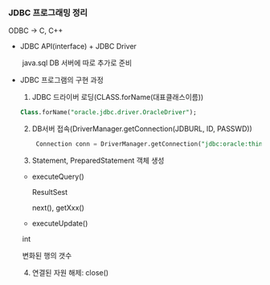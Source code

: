 ### JDBC 프로그래밍 정리

ODBC -> C, C++

- JDBC API(interface) + JDBC Driver

  ​	java.sql DB 서버에 따로 추가로 준비

- JDBC 프로그램의 구현 과정

  1.  JDBC 드라이버 로딩(CLASS.forName(대표클래스이름))

     ```sql
     Class.forName("oracle.jdbc.driver.OracleDriver");
     ```

  2. DB서버 접속(DriverManager.getConnection(JDBURL, ID, PASSWD))

     ```sql
      Connection conn = DriverManager.getConnection("jdbc:oracle:thin:@localhost:1521:XE", "scott", "tiger");
     ```

  3.  Statement, PreparedStatement 객체 생성

     - executeQuery()

       ResultSest

       next(), getXxx()

     - executeUpdate() 

     ​		int

     ​		변화된 행의 갯수

  4. 연결된 자원 해제: close()